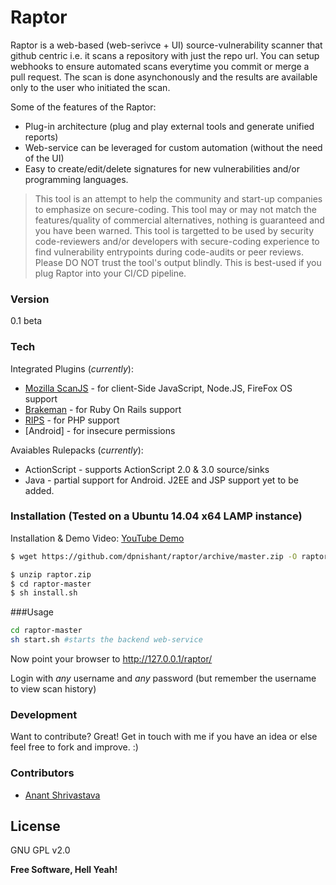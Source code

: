 # Raptor

Raptor is a web-based (web-serivce + UI) source-vulnerability scanner that github centric i.e. it scans a repository with just the repo url. You can setup webhooks to ensure automated scans everytime you commit or merge a pull request. The scan is done asynchonously and the results are available only to the user who initiated the scan.

Some of the features of the Raptor:
  - Plug-in architecture (plug and play external tools and generate unified reports)
  - Web-service can be leveraged for custom automation (without the need of the UI) 
  - Easy to create/edit/delete signatures for new vulnerabilities and/or programming languages.

> This tool is an attempt to help the community and start-up companies to 
> emphasize on secure-coding. This tool may or may not match the features/quality of commercial alternatives, nothing is guaranteed and you have been warned. This tool is targetted to be used by security code-reviewers and/or developers with secure-coding experience to find vulnerability entrypoints during code-audits or peer reviews. Please DO NOT trust the tool's output blindly.
> This is best-used if you plug Raptor into your CI/CD pipeline.

### Version
0.1 beta

### Tech

Integrated Plugins (_currently_):
* [Mozilla ScanJS] - for client-Side JavaScript, Node.JS, FireFox OS support
* [Brakeman] - for Ruby On Rails support
* [RIPS] - for PHP support
* [Android] - for insecure permissions

Avaiables Rulepacks (_currently_):
* ActionScript - supports ActionScript 2.0 & 3.0 source/sinks
* Java - partial support for Android. J2EE and JSP support yet to be added.

### Installation (Tested on a Ubuntu 14.04 x64 LAMP instance)

Installation & Demo Video: [YouTube Demo]

```sh
$ wget https://github.com/dpnishant/raptor/archive/master.zip -O raptor.zip
```

```sh
$ unzip raptor.zip
$ cd raptor-master
$ sh install.sh
```

###Usage
```sh
cd raptor-master
sh start.sh #starts the backend web-service
```
Now point your browser to http://127.0.0.1/raptor/

Login with *any* username and *any* password (but remember the username to view scan history)
### Development

Want to contribute? Great! 
Get in touch with me if you have an idea or else feel free to fork and improve. :)

### Contributors

 - [Anant Shrivastava]

License
----

GNU GPL v2.0

**Free Software, Hell Yeah!**

[Mozilla ScanJS]:https://github.com/mozilla/scanjs
[Brakeman]:http://brakemanscanner.org/
[RIPS]:http://rips-scanner.sourceforge.net/
[Anant Shrivastava]:https://twitter.com/anantshri
[YouTube Demo]:https://www.youtube.com/watch?v=0KneQwJiUFk

